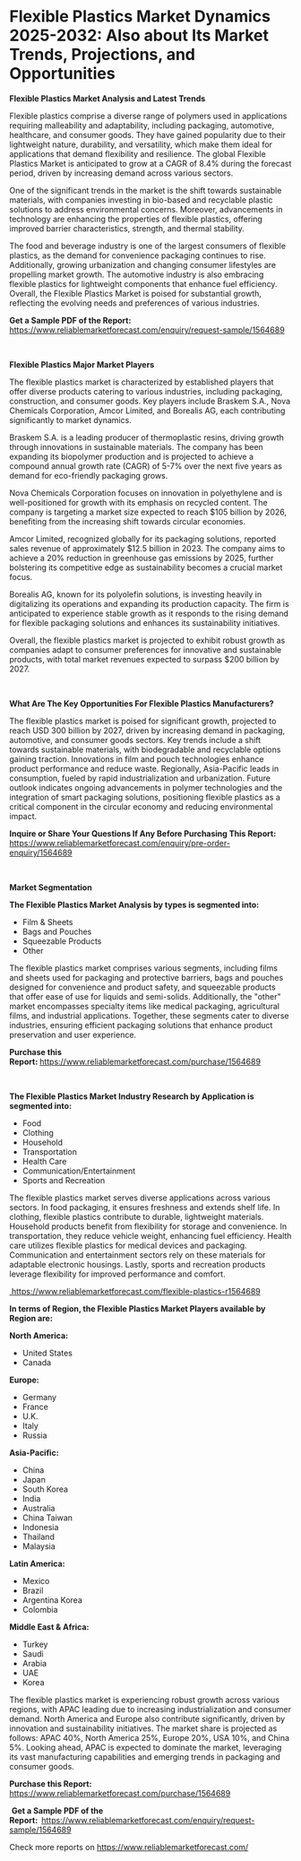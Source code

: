 <p><h1>Flexible Plastics Market Dynamics 2025-2032: Also about Its Market Trends, Projections, and Opportunities</h1></p><p><strong>Flexible Plastics Market Analysis and Latest Trends</strong></p>
<p><p>Flexible plastics comprise a diverse range of polymers used in applications requiring malleability and adaptability, including packaging, automotive, healthcare, and consumer goods. They have gained popularity due to their lightweight nature, durability, and versatility, which make them ideal for applications that demand flexibility and resilience. The global Flexible Plastics Market is anticipated to grow at a CAGR of 8.4% during the forecast period, driven by increasing demand across various sectors.</p><p>One of the significant trends in the market is the shift towards sustainable materials, with companies investing in bio-based and recyclable plastic solutions to address environmental concerns. Moreover, advancements in technology are enhancing the properties of flexible plastics, offering improved barrier characteristics, strength, and thermal stability. </p><p>The food and beverage industry is one of the largest consumers of flexible plastics, as the demand for convenience packaging continues to rise. Additionally, growing urbanization and changing consumer lifestyles are propelling market growth. The automotive industry is also embracing flexible plastics for lightweight components that enhance fuel efficiency. Overall, the Flexible Plastics Market is poised for substantial growth, reflecting the evolving needs and preferences of various industries.</p></p>
<p><strong>Get a Sample PDF of the Report:&nbsp;</strong> <a href="https://www.reliablemarketforecast.com/enquiry/request-sample/1564689?utm_campaign=3327&utm_medium=2&utm_source=Github&utm_content=ia&utm_term=31032025&utm_id=flexible-plastics">https://www.reliablemarketforecast.com/enquiry/request-sample/1564689</a></p>
<p>&nbsp;</p>
<p><strong>Flexible Plastics Major Market Players</strong></p>
<p><p>The flexible plastics market is characterized by established players that offer diverse products catering to various industries, including packaging, construction, and consumer goods. Key players include Braskem S.A., Nova Chemicals Corporation, Amcor Limited, and Borealis AG, each contributing significantly to market dynamics.</p><p>Braskem S.A. is a leading producer of thermoplastic resins, driving growth through innovations in sustainable materials. The company has been expanding its biopolymer production and is projected to achieve a compound annual growth rate (CAGR) of 5-7% over the next five years as demand for eco-friendly packaging grows.</p><p>Nova Chemicals Corporation focuses on innovation in polyethylene and is well-positioned for growth with its emphasis on recycled content. The company is targeting a market size expected to reach $105 billion by 2026, benefiting from the increasing shift towards circular economies.</p><p>Amcor Limited, recognized globally for its packaging solutions, reported sales revenue of approximately $12.5 billion in 2023. The company aims to achieve a 20% reduction in greenhouse gas emissions by 2025, further bolstering its competitive edge as sustainability becomes a crucial market focus.</p><p>Borealis AG, known for its polyolefin solutions, is investing heavily in digitalizing its operations and expanding its production capacity. The firm is anticipated to experience stable growth as it responds to the rising demand for flexible packaging solutions and enhances its sustainability initiatives.</p><p>Overall, the flexible plastics market is projected to exhibit robust growth as companies adapt to consumer preferences for innovative and sustainable products, with total market revenues expected to surpass $200 billion by 2027.</p></p>
<p>&nbsp;</p>
<p><strong>What Are The Key Opportunities For Flexible Plastics Manufacturers?</strong></p>
<p><p>The flexible plastics market is poised for significant growth, projected to reach USD 300 billion by 2027, driven by increasing demand in packaging, automotive, and consumer goods sectors. Key trends include a shift towards sustainable materials, with biodegradable and recyclable options gaining traction. Innovations in film and pouch technologies enhance product performance and reduce waste. Regionally, Asia-Pacific leads in consumption, fueled by rapid industrialization and urbanization. Future outlook indicates ongoing advancements in polymer technologies and the integration of smart packaging solutions, positioning flexible plastics as a critical component in the circular economy and reducing environmental impact.</p></p>
<p><strong>Inquire or Share Your Questions If Any Before Purchasing This Report:</strong> <a href="https://www.reliablemarketforecast.com/enquiry/pre-order-enquiry/1564689?utm_campaign=3327&utm_medium=2&utm_source=Github&utm_content=ia&utm_term=31032025&utm_id=flexible-plastics">https://www.reliablemarketforecast.com/enquiry/pre-order-enquiry/1564689</a></p>
<p>&nbsp;</p>
<p><strong>Market Segmentation</strong></p>
<p><strong>The Flexible Plastics Market Analysis by types is segmented into:</strong></p>
<p><ul><li>Film & Sheets</li><li>Bags and Pouches</li><li>Squeezable Products</li><li>Other</li></ul></p>
<p><p>The flexible plastics market comprises various segments, including films and sheets used for packaging and protective barriers, bags and pouches designed for convenience and product safety, and squeezable products that offer ease of use for liquids and semi-solids. Additionally, the "other" market encompasses specialty items like medical packaging, agricultural films, and industrial applications. Together, these segments cater to diverse industries, ensuring efficient packaging solutions that enhance product preservation and user experience.</p></p>
<p><strong>Purchase this Report:&nbsp;</strong><a href="https://www.reliablemarketforecast.com/purchase/1564689?utm_campaign=3327&utm_medium=2&utm_source=Github&utm_content=ia&utm_term=31032025&utm_id=flexible-plastics">https://www.reliablemarketforecast.com/purchase/1564689</a></p>
<p>&nbsp;</p>
<p><strong>The Flexible Plastics Market Industry Research by Application is segmented into:</strong></p>
<p><ul><li>Food</li><li>Clothing</li><li>Household</li><li>Transportation</li><li>Health Care</li><li>Communication/Entertainment</li><li>Sports and Recreation</li></ul></p>
<p><p>The flexible plastics market serves diverse applications across various sectors. In food packaging, it ensures freshness and extends shelf life. In clothing, flexible plastics contribute to durable, lightweight materials. Household products benefit from flexibility for storage and convenience. In transportation, they reduce vehicle weight, enhancing fuel efficiency. Health care utilizes flexible plastics for medical devices and packaging. Communication and entertainment sectors rely on these materials for adaptable electronic housings. Lastly, sports and recreation products leverage flexibility for improved performance and comfort.</p></p>
<p><a href="https://www.reliablemarketforecast.com/flexible-plastics-r1564689?utm_campaign=3327&utm_medium=2&utm_source=Github&utm_content=ia&utm_term=31032025&utm_id=flexible-plastics">&nbsp;https://www.reliablemarketforecast.com/flexible-plastics-r1564689</a></p>
<p><strong>In terms of Region, the Flexible Plastics Market Players available by Region are:</strong></p>
<p>
    <p> <strong> North America: </strong>
        <ul>
            <li>United States</li>
            <li>Canada</li>
        </ul>
        </p> 
    <p> <strong> Europe: </strong>
        <ul>
            <li>Germany</li>
            <li>France</li>
            <li>U.K.</li>
            <li>Italy</li>
            <li>Russia</li>
        </ul>
        </p> 
    <p> <strong> Asia-Pacific: </strong>
        <ul>
            <li>China</li>
            <li>Japan</li>
            <li>South Korea</li>
            <li>India</li>
            <li>Australia</li>
            <li>China Taiwan</li>
            <li>Indonesia</li>
            <li>Thailand</li>
            <li>Malaysia</li>
        </ul>
        </p> 
    <p> <strong> Latin America: </strong>
        <ul>
            <li>Mexico</li>
            <li>Brazil</li>
            <li>Argentina Korea</li>
            <li>Colombia</li>
        </ul>
        </p> 
    <p> <strong> Middle East & Africa: </strong>
        <ul>
            <li>Turkey</li>
            <li>Saudi</li>
            <li>Arabia</li>
            <li>UAE</li>
            <li>Korea</li>
        </ul>
    </p>
    </p>
<p><p>The flexible plastics market is experiencing robust growth across various regions, with APAC leading due to increasing industrialization and consumer demand. North America and Europe also contribute significantly, driven by innovation and sustainability initiatives. The market share is projected as follows: APAC 40%, North America 25%, Europe 20%, USA 10%, and China 5%. Looking ahead, APAC is expected to dominate the market, leveraging its vast manufacturing capabilities and emerging trends in packaging and consumer goods.</p></p>
<p><strong>Purchase this Report: </strong><a href="https://www.reliablemarketforecast.com/purchase/1564689?utm_campaign=3327&utm_medium=2&utm_source=Github&utm_content=ia&utm_term=31032025&utm_id=flexible-plastics">https://www.reliablemarketforecast.com/purchase/1564689</a></p>
<p>&nbsp;<strong>Get a Sample PDF of the Report:&nbsp;&nbsp;</strong><a href="https://www.reliablemarketforecast.com/enquiry/request-sample/1564689?utm_campaign=3327&utm_medium=2&utm_source=Github&utm_content=ia&utm_term=31032025&utm_id=flexible-plastics">https://www.reliablemarketforecast.com/enquiry/request-sample/1564689</a></p>
<p><strong></strong></p>
<p>Check more reports on <a href="https://www.reliablemarketforecast.com/?utm_campaign=3327&utm_medium=2&utm_source=Github&utm_content=ia&utm_term=31032025&utm_id=flexible-plastics">https://www.reliablemarketforecast.com/</a></p>